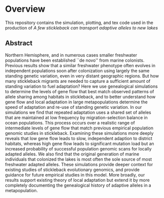 # Overview

This repository contains the simulation, plotting, and tex code used in the production of _A few stickleback can transport adaptive alleles to new lakes_ 

## Abstract

Northern Hemisphere, and in numerous cases smaller freshwater populations have been established ``de novo'' from marine colonists. Previous results show that a similar freshwater phenotype often evolves in independent populations soon after colonization using largely the same standing genetic variation, even in very distant geographic regions. But how many stickleback migrants are needed to capture a sufficient amount of standing variation to fuel adaptation? Here we use genealogical simulations to determine the levels of gene flow that best match observed patterns of allele sharing among habitats in stickleback, and to better understand how gene flow and local adaptation in large metapopulations determine the speed of adaptation and re-use of standing genetic variation. In our simulations we find that repeated adaptation uses a shared set of alleles that are maintained at low frequency by migration-selection balance in ocean populations. This process occurs over a realistic range of intermediate levels of gene flow that match previous empirical population genomic studies in stickleback. Examining these simulations more deeply reveals that low gene flow leads to slow, independent adaption to district habitats, whereas high gene flow leads to significant mutation load but an increased probability of successful population genomic scans for locally adapted alleles. We also find that the original generation of marine individuals that colonized the lakes is most often the sole source of most freshwater adapted alleles. These simulations provide deeper context for existing studies of stickleback evolutionary genomics, and provide guidance for future empirical studies in this model. More broadly, our results support existing theory of local adaptation but extend it by more completely documenting the genealogical history of adaptive alleles in a metapopulation. 

